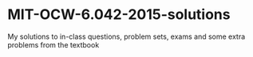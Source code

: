 # MIT-OCW-6.042-2015-solutions
My solutions to in-class questions, problem sets, exams and some extra problems from the textbook
